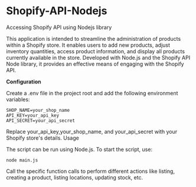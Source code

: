 # Shopify-API-Nodejs
Accessing Shopify API using Nodejs library

This application is intended to streamline the administration of products within a Shopify store. It enables users to add new products, adjust inventory quantities, access product information, and display all products currently available in the store. Developed with Node.js and the Shopify API Node library, it provides an effective means of engaging with the Shopify API.

**Configuration**

Create a .env file in the project root and add the following environment variables:
```
SHOP_NAME=your_shop_name
API_KEY=your_api_key
API_SECRET=your_api_secret
```
Replace your_api_key,your_shop_name, and your_api_secret with your Shopify store's details.
Usage

The script can be run using Node.js. To start the script, use:

```
node main.js
```
Call the specific function calls to perform different actions like listing, creating a product, listing locations, updating stock, etc.
